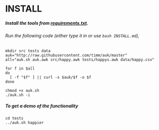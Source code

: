 #  INSTALL

##### Install the tools from [requirements.txt](requirements.txt).

###### Run the following code (either type it in or use `bash INSTALL.md`),
 
    mkdir src tests data
    auk="http://raw.githubusercontent.com/timm/auk/master"
    all="auk.sh auk.awk src/happy.awk tests/happys.awk data/happy.csv"

    for f in $all
    do
      [ -f "$f" ] || curl -s $auk/$f -o $f
    done

    chmod +x auk.sh
    ./auk.sh -i

##### To get a demo  of the functionality
 
    cd tests
    ../auk.sh happier
